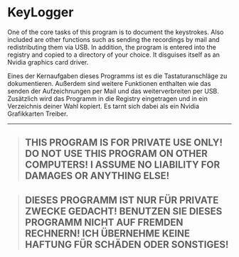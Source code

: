 # KeyLogger

One of the core tasks of this program is to document the keystrokes. Also included are other functions such as sending the recordings by mail and redistributing them via USB. In addition, the program is entered into the registry and copied to a directory of your choice. It disguises itself as an Nvidia graphics card driver.

Eines der Kernaufgaben dieses Programms ist es die Tastaturanschläge zu dokumentieren. Außerdem sind weitere Funktionen enthalten wie das senden der Aufzeichnungen per Mail und das weiterverbreiten per USB. Zusätzlich wird das Programm in die Registry eingetragen und in ein Verzeichnis deiner Wahl kopiert. Es tarnt sich dabei als ein Nvidia Grafikkarten Treiber.

-----
> ## THIS PROGRAM IS FOR PRIVATE USE ONLY! DO NOT USE THIS PROGRAM ON OTHER COMPUTERS! I ASSUME NO LIABILITY FOR DAMAGES OR ANYTHING ELSE! 

> ## DIESES PROGRAMM IST NUR FÜR PRIVATE ZWECKE GEDACHT! BENUTZEN SIE DIESES PROGRAMM NICHT AUF FREMDEN RECHNERN! ICH ÜBERNEHME KEINE HAFTUNG FÜR SCHÄDEN ODER SONSTIGES! 
